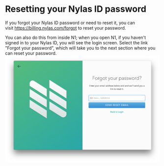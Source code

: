 <div id="container">

# Resetting your Nylas ID password

If you forgot your Nylas ID password or need to reset it, you can visit https://billing.nylas.com/forgot to reset your password. 

You can also do this from inside N1; when you open N1, if you haven't signed in to your Nylas ID, you will see the login screen. Select the link "Forgot your password", which will take you to the next section where you can reset your password.![](./212470007-Screen_Shot_2016-09-21_at_11.57.38_AM.png)

</div>
